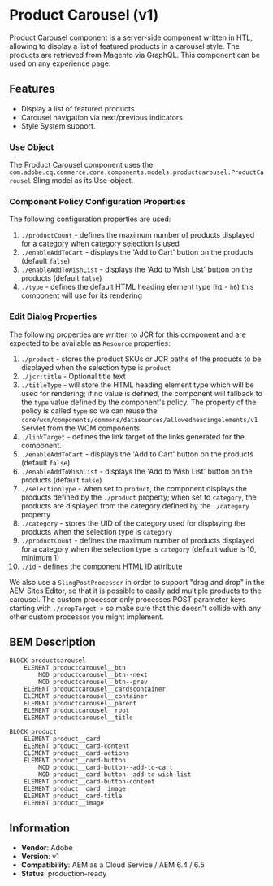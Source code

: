 <!--
Copyright 2019 Adobe Systems Incorporated

Licensed under the Apache License, Version 2.0 (the "License");
you may not use this file except in compliance with the License.
You may obtain a copy of the License at

    http://www.apache.org/licenses/LICENSE-2.0

Unless required by applicable law or agreed to in writing, software
distributed under the License is distributed on an "AS IS" BASIS,
WITHOUT WARRANTIES OR CONDITIONS OF ANY KIND, either express or implied.
See the License for the specific language governing permissions and
limitations under the License.
-->

# Product Carousel (v1)

Product Carousel component is a server-side component written in HTL, allowing to display a list of featured products in a carousel style.
The products are retrieved from Magento via GraphQL. This component can be used on any experience page.

## Features

- Display a list of featured products
- Carousel navigation via next/previous indicators
- Style System support.

### Use Object

The Product Carousel component uses the `com.adobe.cq.commerce.core.components.models.productcarousel.ProductCarousel` Sling model as its Use-object.

### Component Policy Configuration Properties
The following configuration properties are used:

1. `./productCount` - defines the maximum number of products displayed for a category when category selection is used
2. `./enableAddToCart` - displays the 'Add to Cart' button on the products (default `false`) 
3. `./enableAddToWishList` - displays the 'Add to Wish List' button on the products (default `false`)
4. `./type` - defines the default HTML heading element type (`h1` - `h6`) this component will use for its rendering


### Edit Dialog Properties

The following properties are written to JCR for this component and are expected to be available as `Resource` properties:

1. `./product` - stores the product SKUs or JCR paths of the products to be displayed when the selection type is `product`
2. `./jcr:title` - Optional title text
3. `./titleType` - will store the HTML heading element type which will be used for rendering; if no value is defined, the component will fallback
to the `type` value defined by the component's policy. The property of the policy is called `type` so we can reuse the `core/wcm/components/commons/datasources/allowedheadingelements/v1` Servlet from the WCM components.
4. `./linkTarget` - defines the link target of the links generated for the component.
5. `./enableAddToCart` - displays the 'Add to Cart' button on the products (default `false`) 
6. `./enableAddToWishList` - displays the 'Add to Wish List' button on the products (default `false`) 
7. `./selectionType` - when set to `product`, the component displays the products defined by the `./product` property; when set to `category`, the products are displayed from the category defined by the `./category` property 
8. `./category` - stores the UID of the category used for displaying the products when the selection type is `category`
9. `./productCount` - defines the maximum number of products displayed for a category when the selection type is `category` (default value is 10, minimum 1)
10. `./id` - defines the component HTML ID attribute

We also use a `SlingPostProcessor` in order to support "drag and drop" in the AEM Sites Editor, so that it is possible to easily add multiple products to the carousel. The custom processor only processes POST parameter keys starting with `./dropTarget->` so make sure that this doesn't collide with any other custom processor you might implement.

## BEM Description

```
BLOCK productcarousel
    ELEMENT productcarousel__btn
        MOD productcarousel__btn--next
        MOD productcarousel__btn--prev
    ELEMENT productcarousel__cardscontainer
    ELEMENT productcarousel__container
    ELEMENT productcarousel__parent
    ELEMENT productcarousel__root
    ELEMENT productcarousel__title

BLOCK product
    ELEMENT product__card
    ELEMENT product__card-content
    ELEMENT product__card-actions
    ELEMENT product__card-button
        MOD product__card-button--add-to-cart
        MOD product__card-button--add-to-wish-list
    ELEMENT product__card-button-content
    ELEMENT product__card__image
    ELEMENT product__card-title
    ELEMENT product__image
```

## Information

- **Vendor**: Adobe
- **Version**: v1
- **Compatibility**: AEM as a Cloud Service / AEM 6.4 / 6.5
- **Status**: production-ready

